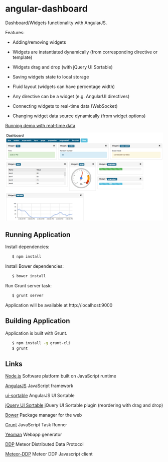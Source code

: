 angular-dashboard
=================

Dashboard/Widgets functionality with AngularJS.

 Features:

 - Adding/removing widgets

 - Widgets are instantiated dynamically (from corresponding directive or template)

 - Widgets drag and drop (with jQuery UI Sortable)

 - Saving widgets state to local storage

 - Fluid layout (widgets can have percentage width)

 - Any directive can be a widget (e.g. AngularUI directives)

 - Connecting widgets to real-time data (WebSocket)

 - Changing widget data source dynamically (from widget options)

[Running demo with real-time data](http://nickholub.github.io/angular-dashboard-app)

![AngularJS Dashboard](docs/AngularJSDashboard.png "AngularJS Dashboard")

## Running Application
 Install dependencies:

 ``` bash
    $ npm install
 ```

 Install Bower dependencies:

 ``` bash
    $ bower install
 ```

 Run Grunt server task:

 ``` bash
    $ grunt server
 ```

 Application will be available at http://localhost:9000

## Building Application

 Application is built with Grunt.

 ``` bash
    $ npm install -g grunt-cli
    $ grunt
 ```

## Links

[Node.js](http://nodejs.org/) Software platform built on JavaScript runtime

[AngularJS](http://angularjs.org/) JavaScript framework

[ui-sortable](https://github.com/angular-ui/ui-sortable) AngularJS UI Sortable

[jQuery UI Sortable](http://jqueryui.com/sortable/) jQuery UI Sortable plugin (reordering with drag and drop)

[Bower](http://bower.io/) Package manager for the web

[Grunt](http://gruntjs.com/) JavaScript Task Runner

[Yeoman](http://yeoman.io/) Webapp generator

[DDP](https://github.com/meteor/meteor/blob/master/packages/livedata/DDP.md) Meteor Distributed Data Protocol

[Meteor-DDP](https://github.com/eddflrs/meteor-ddp) Meteor DDP Javascript client